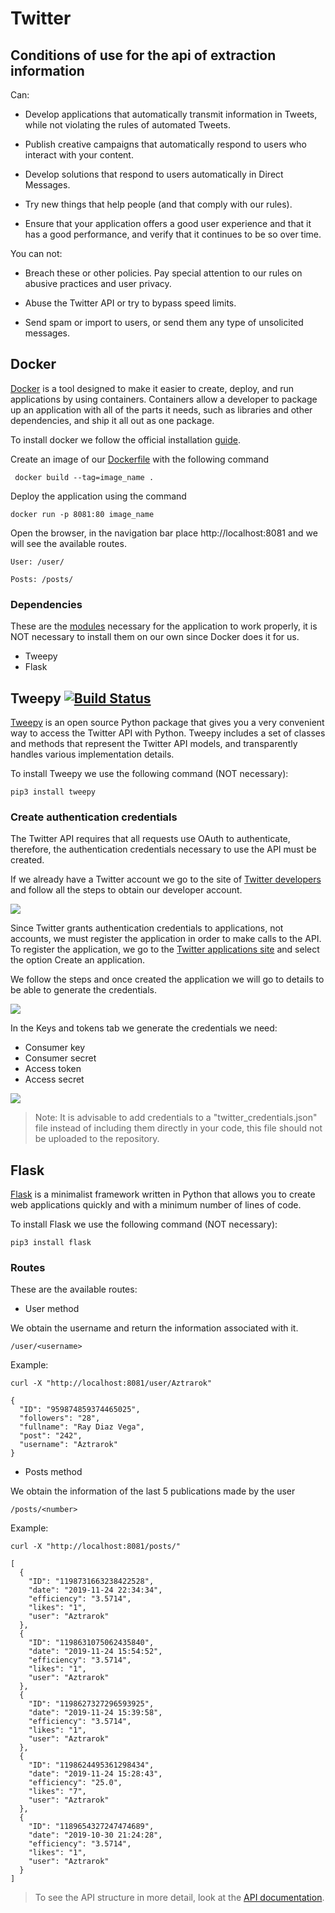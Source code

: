 # Twitter

## Conditions of use for the api of extraction information

Can:

* Develop applications that automatically transmit information in Tweets, while not violating the rules of automated Tweets.

* Publish creative campaigns that automatically respond to users who interact with your content.

* Develop solutions that respond to users automatically in Direct Messages.

* Try new things that help people (and that comply with our rules).

* Ensure that your application offers a good user experience and that it has a good performance, and verify that it continues to be so over time.

You can not:

* Breach these or other policies. Pay special attention to our rules on abusive practices and user privacy.

* Abuse the Twitter API or try to bypass speed limits.

* Send spam or import to users, or send them any type of unsolicited messages.

## Docker
[Docker](https://www.docker.com/why-docker) is a tool designed to make it easier to create, deploy, and run applications by using containers. Containers allow a developer to package up an application with all of the parts it needs, such as libraries and other dependencies, and ship it all out as one package.

To install docker we follow the official installation [guide](https://docs.docker.com/v17.09/engine/installation/).

Create an image of our [Dockerfile](https://runnable.com/docker/python/dockerize-your-python-application) with the following command
```
 docker build --tag=image_name .
```

Deploy the application using the command
```
docker run -p 8081:80 image_name
```

Open the browser, in the navigation bar place http://localhost:8081 and we will see the available routes.
```
User: /user/

Posts: /posts/
```
### Dependencies
These are the [modules](https://github.com/IngenieriaDeSistemasUTB/ArcSoft2p2019/blob/master/twitter/requirements.txt) necessary for the application to work properly, it is NOT necessary to install them on our own since Docker does it for us.
* Tweepy
* Flask

## Tweepy [![Build Status](https://travis-ci.org/tweepy/tweepy.svg?branch=master)](https://travis-ci.org/tweepy/tweepy)
[Tweepy](http://docs.tweepy.org/en/latest/) is an open source Python package that gives you a very convenient way to access the Twitter API with Python. Tweepy includes a set of classes and methods that represent the Twitter API models, and transparently handles various implementation details.

To install Tweepy we use the following command (NOT necessary):

```
pip3 install tweepy
```

### Create authentication credentials
The Twitter API requires that all requests use OAuth to authenticate, therefore, the authentication credentials necessary to use the API must be created.

If we already have a Twitter account we go to the site of [Twitter developers](https://developer.twitter.com/) and follow all the steps to obtain our developer account.

<img src="https://i.ibb.co/1XrhkZH/twitterdev.png">

Since Twitter grants authentication credentials to applications, not accounts, we must register the application in order to make calls to the API. To register the application, we go to the [Twitter applications site](https://developer.twitter.com/en/apps) and select the option Create an application.

We follow the steps and once created the application we will go to details to be able to generate the credentials.

<img src="https://i.ibb.co/0m7BJdY/Captura-de-Pantalla-2019-10-09-a-la-s-5-49-17-p-m.png">

In the Keys and tokens tab we generate the credentials we need:

* Consumer key
* Consumer secret
* Access token
* Access secret

<img src="https://i.ibb.co/0Msw8xh/Captura-de-Pantalla-2019-10-09-a-la-s-5-52-30-p-m.png">

> Note: It is advisable to add credentials to a "twitter_credentials.json" file instead of including them directly in your code, this file should not be uploaded to the repository.

## Flask
[Flask](http://flask.palletsprojects.com/en/1.1.x/) is a minimalist framework written in Python that allows you to create web applications quickly and with a minimum number of lines of code.

To install Flask we use the following command (NOT necessary):

```
pip3 install flask
```

### Routes
These are the available routes:

* User method

We obtain the username and return the information associated with it.

```
/user/<username>
```

Example:

```
curl -X "http://localhost:8081/user/Aztrarok"
```
```
{
  "ID": "959874859374465025", 
  "followers": "28", 
  "fullname": "Ray Diaz Vega", 
  "post": "242", 
  "username": "Aztrarok"
}
```

* Posts method

We obtain the information of the last 5 publications made by the user

```
/posts/<number>
```

Example:

```
curl -X "http://localhost:8081/posts/"
```
```
[
  {
    "ID": "1198731663238422528", 
    "date": "2019-11-24 22:34:34", 
    "efficiency": "3.5714", 
    "likes": "1", 
    "user": "Aztrarok"
  }, 
  {
    "ID": "1198631075062435840", 
    "date": "2019-11-24 15:54:52", 
    "efficiency": "3.5714", 
    "likes": "1", 
    "user": "Aztrarok"
  }, 
  {
    "ID": "1198627327296593925", 
    "date": "2019-11-24 15:39:58", 
    "efficiency": "3.5714", 
    "likes": "1", 
    "user": "Aztrarok"
  }, 
  {
    "ID": "1198624495361298434", 
    "date": "2019-11-24 15:28:43", 
    "efficiency": "25.0", 
    "likes": "7", 
    "user": "Aztrarok"
  }, 
  {
    "ID": "1189654327247474689", 
    "date": "2019-10-30 21:24:28", 
    "efficiency": "3.5714", 
    "likes": "1", 
    "user": "Aztrarok"
  }
]
```

> To see the API structure in more detail, look at the [API documentation](https://ingenieriadesistemasutb.github.io/ArcSoft2p2019/).
